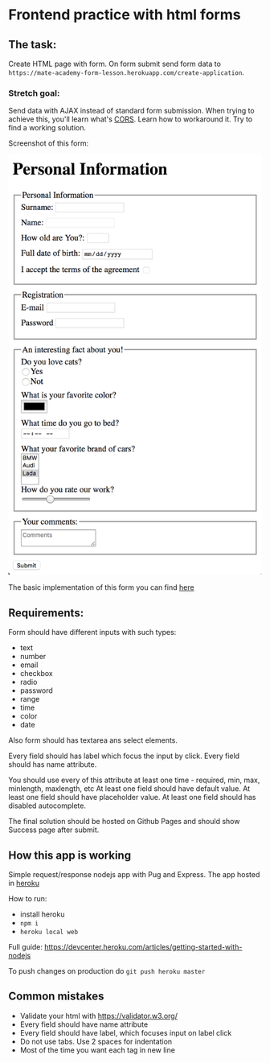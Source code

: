 # Frontend practice with html forms

## The task:
Create HTML page with form. On form submit send form data to `https://mate-academy-form-lesson.herokuapp.com/create-application`.

### Stretch goal:
Send data with AJAX instead of standard form submission. When trying to achieve this, you'll learn what's [CORS](https://www.html5rocks.com/en/tutorials/cors/). Learn how to workaround it. Try to find a working solution.

Screenshot of this form:

![screenshot](./resources/form-example.png)

The basic implementation of this form you can find [here](https://mate-academy-form-lesson.herokuapp.com)

## Requirements:

Form should have different inputs with such types:
  - text
  - number
  - email
  - checkbox
  - radio
  - password
  - range
  - time
  - color
  - date

Also form should has textarea ans select elements.
  
Every field should has label which focus the input by click.
Every field should has name attribute.
  
You should use every of this attribute at least one time - required, min, max, minlength, maxlength, etc
At least one field should have default value.
At least one field should have placeholder value.
At least one field should has disabled autocomplete.

The final solution should be hosted on Github Pages and should show Success page after submit.

## How this app is working

Simple request/response nodejs app with Pug and Express. The app hosted in [heroku](https://mate-academy-form-lesson.herokuapp.com)

How to run:
 -  install heroku
 - `npm i`
 - `heroku local web`

Full guide: https://devcenter.heroku.com/articles/getting-started-with-nodejs

To push changes on production do `git push heroku master`

## Common mistakes
* Validate your html with https://validator.w3.org/
* Every field should have name attribute
* Every field should have label, which focuses input on label click
* Do not use tabs. Use 2 spaces for indentation
* Most of the time you want each tag in new line
